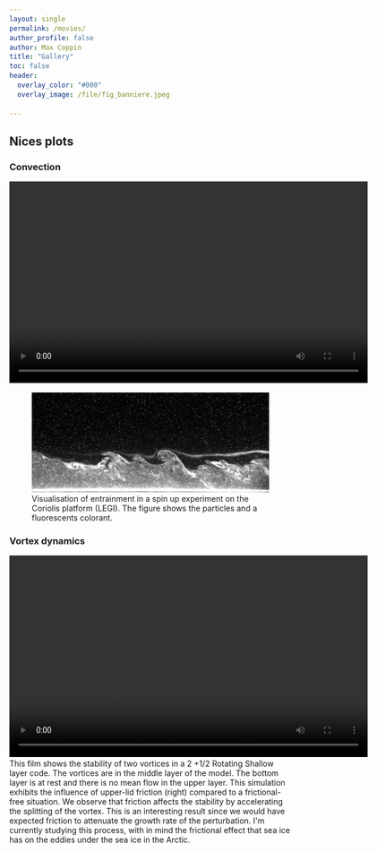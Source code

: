 ```yaml
---
layout: single 
permalink: /movies/
author_profile: false
author: Max Coppin
title: "Gallery"
toc: false
header:
  overlay_color: "#000"
  overlay_image: /file/fig_banniere.jpeg
  
---
```

## Nices plots

### Convection 

<video width="640" height="360" controls>
  <source src="/file/Plume_IR_stratif.mp4" type="video/mp44">
  Votre navigateur ne prend pas en charge la balise vidéo.
</video>




<figure> <img src="/file/KP-nice_plot-EXP15.jpeg">
<figcaption> Visualisation of entrainment in a spin up experiment on the Coriolis platform (LEGI). The figure shows the particles and a fluorescents colorant.</figcaption> </figure>

### Vortex dynamics

<video width="640" height="360" controls>
  <source src="/file/stabilite.mp4" type="video/mp4">
  Votre navigateur ne prend pas en charge la balise vidéo.
</video>
This film shows the stability of two vortices in a 2 +1/2 Rotating Shallow layer code. The vortices are in the middle layer of the model. The bottom layer is at rest and there is no mean flow in the upper layer. This simulation exhibits the influence of upper-lid friction (right) compared to a frictional-free situation.
We observe that friction affects the stability by accelerating the splitting of the vortex. This is an interesting result since we would have expected friction to attenuate the growth rate of the perturbation.
I'm currently studying this process, with in mind the frictional effect that sea ice has on the eddies under the sea ice in the Arctic.



